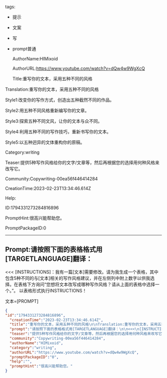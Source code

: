   tags: 
- 提示
- 文案
- 写
- prompt普通

  AuthorName:HIMixoid

  AuthorURL:https://www.youtube.com/watch?v=dQw4w9WgXcQ

  Title:重写你的文本，采用五种不同的风格

Translation:重写你的文本，采用五种不同的风格

Style1:改变你的写作方式，创造出五种截然不同的作品。

Style2:用五种不同风格重新编写你的文章。

Style3:探索五种不同文风，让你的文本与众不同。

Style4:利用五种不同的写作技巧，重新书写你的文本。

Style5:以五种迥异的文体重构你的原稿。

  Category:writing

  Teaser:提供5种写作风格给你的文字/文章等，然后再根据您的选择用何种风格来改写它。

  Community:Copywriting-00ea56f446414284

  CreationTime:2023-02-23T13:34:46.614Z

  Help:

  ID:1794331273284816896

  PromptHint:很高兴能帮助您。

  PromptPackageID:0

  ---

  ## Prompt:请按照下面的表格格式用[TARGETLANGUAGE]翻译：

<<<
[INSTRUCTIONS]：我有一篇[文本]需要修改。请为我生成一个表格，其中包含5种不同的与[文本]相关的写作风格建议，并在左侧列中附上数字以供我选择。在表格下方询问“您想将文本改写成哪种写作风格？请从上面的表格中选择一个。”。
以表格形式执行INSTRUCTIONS！

文本=[PROMPT]
>>>

  ```json
  {
  "id":"1794331273284816896",
    "creationTime":"2023-02-23T13:34:46.614Z",
    "title":"重写你的文本，采用五种不同的风格\n\nTranslation:重写你的文本，采用五种不同的风格\n\nStyle1:改变你的写作方式，创造出五种截然不同的作品。\n\nStyle2:用五种不同风格重新编写你的文章。\n\nStyle3:探索五种不同文风，让你的文本与众不同。\n\nStyle4:利用五种不同的写作技巧，重新书写你的文本。\n\nStyle5:以五种迥异的文体重构你的原稿。",
    "prompt":"请按照下面的表格格式用[TARGETLANGUAGE]翻译：\n\n<<<\n[INSTRUCTIONS]：我有一篇[文本]需要修改。请为我生成一个表格，其中包含5种不同的与[文本]相关的写作风格建议，并在左侧列中附上数字以供我选择。在表格下方询问“您想将文本改写成哪种写作风格？请从上面的表格中选择一个。”。\n以表格形式执行INSTRUCTIONS！\n\n文本=[PROMPT]\n>>>",
    "teaser":"提供5种写作风格给你的文字/文章等，然后再根据您的选择用何种风格来改写它。",
    "community":"Copywriting-00ea56f446414284",
    "authorName":"HIMixoid",
    "category":"writing",
    "authorURL":"https://www.youtube.com/watch?v=dQw4w9WgXcQ",
    "promptPackageID":"0",
    "help":"",
    "promptHint":"很高兴能帮助您。"
  }
  ```
